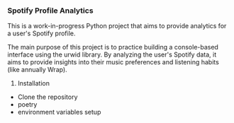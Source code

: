 ### Spotify Profile Analytics

This is a work-in-progress Python project that aims to provide analytics for a user's Spotify profile.

The main purpose of this project is to practice building a console-based interface using the urwid library. By analyzing the user's Spotify data, it aims to provide insights into their music preferences and listening habits (like annually Wrap).

1. Installation
- Clone the repository
- poetry
- environment variables setup